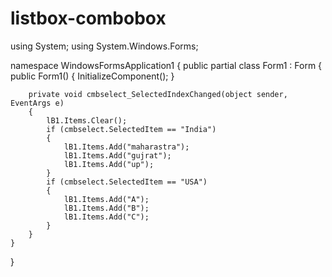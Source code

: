 # listbox-combobox
 
using System;
using System.Windows.Forms;

namespace WindowsFormsApplication1
{
    public partial class Form1 : Form
    {
        public Form1()
        {
            InitializeComponent();
        }

        private void cmbselect_SelectedIndexChanged(object sender, EventArgs e)
        {
            lB1.Items.Clear();
            if (cmbselect.SelectedItem == "India")
            {
                lB1.Items.Add("maharastra");
                lB1.Items.Add("gujrat");
                lB1.Items.Add("up");
            }
            if (cmbselect.SelectedItem == "USA")
            {
                lB1.Items.Add("A");
                lB1.Items.Add("B");
                lB1.Items.Add("C");
            }
        }
    }
}

        

